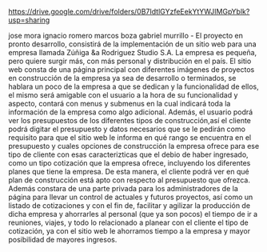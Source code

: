 https://drive.google.com/drive/folders/0B7IdtlGYzfeEekYtYWJIMGpYblk?usp=sharing


jose mora ignacio romero marcos boza gabriel murrillo - El proyecto en pronto desarrollo, consistirá de la implementación de un sitio web para una empresa llamada Zúñiga &a Rodriguez Studio S.A. La empresa es pequeña, pero quiere surgir más, con más personal y distribución en el país. El sitio web consta de una página principal con diferentes imágenes de proyectos en construcción de la empresa ya sea de desarrollo o terminados, se hablara un poco de la empresa a que se dedican y la funcionalidad de ellos, el mismo será amigable con el usuario a la hora de su funcionalidad y aspecto, contará con menus y submenus en la cual indicará toda la información de la empresa como algo adicional. Además, el usuario podrá ver los presupuestos de los diferentes tipos de construcción,así el cliente podrá digitar el presupuesto y datos necesarios que se le pedirán como requisito para que el sitio web le informa en qué rango se encuentra en el presupuesto y cuales opciones de construcción la empresa ofrece para ese tipo de cliente con esas caracterizticas que el debio de haber ingresado, como un tipo cotización que la empresa ofrece, incluyendo los diferentes planes que tiene la empresa. De esta manera, el cliente podrá ver en qué plan de construcción está apto con respecto al presupuesto que ofrezca. Además constara de una parte privada para los administradores de la página para llevar un control de actuales y futuros proyectos, así como un listado de cotizaciones y con el fin de, facilitar y agilizar la producción de dicha empresa y ahorrarles al personal (que ya son pocos) el tiempo de ir a reuniones, viajes, y todo lo relacionado a planear con el cliente el tipo de cotización, ya con el sitio web le ahorramos tiempo a la empresa y mayor posibilidad de mayores ingresos.
